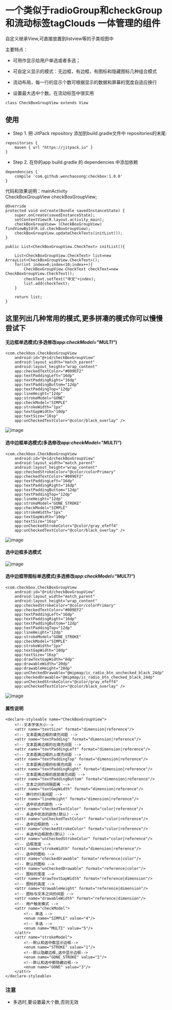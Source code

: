 # 一个类似于radioGroup和checkGroup 和流动标签tagClouds 一体管理的组件
自定义继承View,可直接放置到listview等的子类视图中  

主要特点：
* 可用作显示给用户单选或者多选；  

* 可自定义显示的模式：无边框，有边框，有图标和隐藏图标几种组合模式  

* 流动布局，每一行的显示个数可根据显示的数据和屏幕的宽度自适应换行  

* 设置最大选中个数。在流动标签中很实用 

`class CheckBoxGroupView extends View`  

## 使用

- Step 1. 把 JitPack repository 添加到build.gradle文件中 repositories的末尾:
```
repositories {
    maven { url "https://jitpack.io" }
}
```
- Step 2. 在你的app build.gradle 的 dependencies 中添加依赖
```
dependencies {
	compile 'com.github.wenchaosong:checkbox:1.0.0'
}
```

代码和效果说明：mainActivity  
	CheckBoxGroupView checkBoxGroupView;

    @Override
    protected void onCreate(Bundle savedInstanceState) {
        super.onCreate(savedInstanceState);
        setContentView(R.layout.activity_main);
        checkBoxGroupView= (CheckBoxGroupView) findViewById(R.id.checkBoxGroupView);
        checkBoxGroupView.updateCheckTexts(initList());
    }

    public List<CheckBoxGroupView.CheckText> initList(){

        List<CheckBoxGroupView.CheckText> list=new ArrayList<CheckBoxGroupView.CheckText>();
        for(int index=0;index<10;index++){
            CheckBoxGroupView.CheckText checkText=new CheckBoxGroupView.CheckText();
            checkText.setText("中文"+index);
            list.add(checkText);
        }

        return list;
    }
  
## 这里列出几种常用的模式,更多拼凑的模式你可以慢慢尝试下
#### 无边框单选模式(多选修改*app:checkModel="MULTI"*) 

	<com.checkbox.CheckBoxGroupView
        android:id="@+id/checkBoxGroupView"
        android:layout_width="match_parent"
        android:layout_height="wrap_content"
        app:checkedTextColor="#009EF2"
        app:textPaddingLeft="16dp"
        app:textPaddingRight="16dp"
        app:textPaddingButtom="12dp"
        app:textPaddingTop="12dp"
        app:lineHeight="12dp"
        app:strokeModel="GONE"
        app:checkModel="SIMPLE"
        app:strokeWidth="1px"
        app:textGapWidth="10dp"
        app:textSize="16sp"
        app:unCheckedTextColor="@color/black_overlay" />


![image](/gifs/simple_gone.gif )  

#### 选中边框单选模式(多选修改*app:checkModel="MULTI"*)  

	<com.checkbox.CheckBoxGroupView
        android:id="@+id/checkBoxGroupView"
        android:layout_width="match_parent"
        android:layout_height="wrap_content"
        app:checkedStrokeColor="@color/colorPrimary"
        app:checkedTextColor="#009EF2"
        app:textPaddingLeft="16dp"
        app:textPaddingRight="16dp"
        app:textPaddingButtom="12dp"
        app:textPaddingTop="12dp"
        app:lineHeight="12dp"
        app:strokeModel="GONE_STROKE"
        app:checkModel="SIMPLE"
        app:strokeWidth="1px"
        app:textGapWidth="10dp"
        app:textSize="16sp"
        app:unCheckedStrokeColor="@color/gray_efeff4"
        app:unCheckedTextColor="@color/black_overlay" />

![image](/gifs/simple_gone_Stroke.gif )  

#### 选中边框多选模式
![image](/gifs/mulit_gone_Stroke.gif )

#### 选中边框带图标单选模式(多选修改*app:checkModel="MULTI"*) 

	<com.checkbox.CheckBoxGroupView
        android:id="@+id/checkBoxGroupView"
        android:layout_width="match_parent"
        android:layout_height="wrap_content"
        app:checkedStrokeColor="@color/colorPrimary"
        app:checkedTextColor="#009EF2"
        app:textPaddingLeft="16dp"
        app:textPaddingRight="16dp"
        app:textPaddingButtom="12dp"
        app:textPaddingTop="12dp"
        app:lineHeight="12dp"
        app:strokeModel="GONE_STROKE"
        app:checkModel="SIMPLE"
        app:strokeWidth="1px"
        app:textGapWidth="10dp"
        app:textSize="16sp"
        app:drawTextGapWidth="8dp"
        app:drawableWidth="20dp"
        app:drawableHeight="20dp"
        app:unCheckedDrawable="@mipmap/ic_radio_btn_unchecked_black_24dp"
        app:checkedDrawable="@mipmap/ic_radio_btn_checked_black_24dp"
        app:unCheckedStrokeColor="@color/gray_efeff4"
        app:unCheckedTextColor="@color/black_overlay" />


![image](/gifs/simple_icon_gone_Stroke.gif )  

#### 属性说明
	<declare-styleable name="CheckBoxGroupView">
        <!--文本字体大小-->
        <attr name="textSize" format="dimension|reference"/>
        <!-- 文本距离边框的填充间距 -->
        <attr name="textPadding" format="dimension|reference"/>
        <!-- 文本距离边框的左填充间距 -->
        <attr name="textPaddingLeft" format="dimension|reference"/>
        <!-- 文本距离边框的上填充间距 -->
        <attr name="textPaddingTop" format="dimension|reference"/>
        <!-- 文本距离边框的右填充间距 -->
        <attr name="textPaddingRight" format="dimension|reference"/>
        <!-- 文本距离边框的底部填充间距 -->
        <attr name="textPaddingButtom" format="dimension|reference"/>
        <!-- 文本之间的间隔距离 -->
        <attr name="textGapWidth" format="dimension|reference"/>
        <!-- 换行的行高间距 -->
        <attr name="lineHeight" format="dimension|reference"/>
        <!-- 选中状态的颜色 -->
        <attr name="checkedTextColor" format="color|reference"/>
        <!-- 未选中状态的颜色(默认) -->
        <attr name="unCheckedTextColor" format="color|reference"/>
        <!-- 选中边框颜色 -->
        <attr name="checkedStrokeColor" format="color|reference"/>
        <!-- 未选中边框颜色(默认) -->
        <attr name="unCheckedStrokeColor" format="color|reference"/>
        <!-- 边框宽度 -->
        <attr name="strokeWidth" format="dimension|reference"/>
        <!-- 选中的图标 -->
        <attr name="checkedDrawable" format="reference|color"/>
        <!-- 默认的图标 -->
        <attr name="unCheckedDrawable" format="reference|color"/>
        <!-- 图标的宽度 -->
        <attr name="drawTextGapWidth" format="reference|dimension"/>
        <!-- 图标的高度 -->
        <attr name="drawableHeight" format="reference|dimension"/>
        <!-- 图标与文本之间的间距 -->
        <attr name="drawableWidth" format="reference|dimension"/>
        <!-- 用户触发模式 -->
        <attr name="checkModel">
            <!-- 单选 -->
            <enum name="SIMPLE" value="4"/>
            <!-- 多选 -->
            <enum name="MULTI" value="5"/>
        </attr>
        <attr name="strokeModel">
            <!--默认和选中都显示边框-->
            <enum name="STROKE" value="1"/>
            <!--默认隐藏边框,选中显示边框-->
            <enum name="GONE_STROKE" value="2"/>
            <!--默认和选中都隐藏边框-->
            <enum name="GONE" value="3"/>
        </attr>
    </declare-styleable>

### 注意

* 多选时,要设置最大个数,否则无效